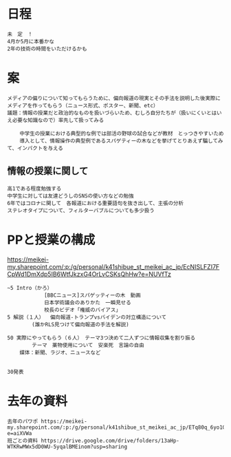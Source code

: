 # 日程
    未　定　！
    4月か5月に本番かな
    2年の技術の時間をいただけるかも
# 案
    メディアの偏りについて知ってもらうために、偏向報道の現実とその手法を説明した後実際にメディアを作ってもらう（ニュース形式、ポスター、新聞、etc）
    議題：情報の授業だと政治的なものを扱いづらいため、むしろ自分たちが（扱いにくいとはいえ必要な知識なので）率先して扱ってみる

    	中学生の授業における典型的な例では部活の野球の試合などが教材　とっつきやすいため
        導入として、情報操作の典型例であるスパゲティーの木などを挙げてとりあえず騙してみて、インパクトを与える
## 情報の授業に関して
    高1である程度勉強する
    中学生に対しては友達どうしのSNSの使い方などの勉強
    6年ではコロナに関して　各報道における重要語句を抜き出して、主張の分析
    ステレオタイプについて、フィルターバブルについても多少扱う

# PPと授業の構成

https://meikei-my.sharepoint.com/:p:/g/personal/k41shibue_st_meikei_ac_jp/EcNISLFZI7FCpWd1DmXdp5IB6WtfJkzxG4OrLvCSKsQhHw?e=NUVfTz

    ~5 Intro（かろ）   
                [BBCニュース]スパゲッティーの木　動画
                日本学術議会のありかた　一瞬見せる
                校長のビデオ「権威のバイアス」
    5 解説（１人）  偏向報道-トランプvsバイデンの対立構造について
            (誰かRLS見つけて偏向報道の手法を解説)
            
    50 実際にやってもらう（６人）　テーマ3つ決めて二人ずつに情報収集を割り振る
            テーマ　薬物使用について　安楽死　言論の自由
        媒体：新聞、ラジオ、ニュースなど
        

    30発表


# 去年の資料
    去年のパワポ https://meikei-my.sharepoint.com/:p:/g/personal/k41shibue_st_meikei_ac_jp/ETq80q_6yo1GsyzjjKgX8u8BzIJtKdoAp9XzfdpZrkCEvg?e=aiXVWa
    班ごとの資料 https://drive.google.com/drive/folders/13aHp-WTKRwMWx5dD0WU-5yqalBMEinom?usp=sharing


